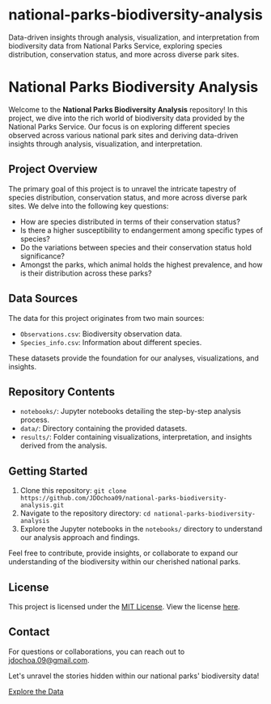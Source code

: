 # national-parks-biodiversity-analysis
Data-driven insights through analysis, visualization, and interpretation from biodiversity data from National Parks Service, exploring species distribution, conservation status, and more across diverse park sites.

# National Parks Biodiversity Analysis

Welcome to the **National Parks Biodiversity Analysis** repository! In this project, we dive into the rich world of biodiversity data provided by the National Parks Service. Our focus is on exploring different species observed across various national park sites and deriving data-driven insights through analysis, visualization, and interpretation.

## Project Overview

The primary goal of this project is to unravel the intricate tapestry of species distribution, conservation status, and more across diverse park sites. We delve into the following key questions:

- How are species distributed in terms of their conservation status?
- Is there a higher susceptibility to endangerment among specific types of species?
- Do the variations between species and their conservation status hold significance?
- Amongst the parks, which animal holds the highest prevalence, and how is their distribution across these parks?

## Data Sources

The data for this project originates from two main sources:

- `Observations.csv`: Biodiversity observation data.
- `Species_info.csv`: Information about different species.

These datasets provide the foundation for our analyses, visualizations, and insights.

## Repository Contents

- `notebooks/`: Jupyter notebooks detailing the step-by-step analysis process.
- `data/`: Directory containing the provided datasets.
- `results/`: Folder containing visualizations, interpretation, and insights derived from the analysis.

## Getting Started

1. Clone this repository: `git clone https://github.com/JDOchoa09/national-parks-biodiversity-analysis.git`
2. Navigate to the repository directory: `cd national-parks-biodiversity-analysis`
3. Explore the Jupyter notebooks in the `notebooks/` directory to understand our analysis approach and findings.

Feel free to contribute, provide insights, or collaborate to expand our understanding of the biodiversity within our cherished national parks.

## License

This project is licensed under the [MIT License](https://opensource.org/licenses/MIT). View the license [here](https://opensource.org/licenses/MIT).

## Contact

For questions or collaborations, you can reach out to [jdochoa.09@gmail.com](mailto:jdochoa.09@gmail.com).

Let's unravel the stories hidden within our national parks' biodiversity data!

[Explore the Data](biodiversity.ipynb/)
